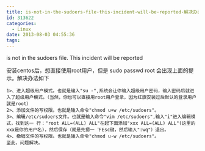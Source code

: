 ```yaml
---
title: is-not-in-the-sudoers-file-this-incident-will-be-reported-解决办法
id: 313622
categories:
  - Linux
date: 2013-08-03 04:55:36
tags:
---
```


is not in the sudoers file. This incident will be reported

安装centos后，想直接使用root用户，但是 sudo passwd root 会出现上面的提示。解决办法如下

    1>、进入超级用户模式。也就是输入"su -",系统会让你输入超级用户密码，输入密码后就进入了超级用户模式。（当然，你也可以直接用root用户登录，因为红旗安装过后默认的登录用户就是root）
    2>、添加文件的写权限。也就是输入命令"chmod u+w /etc/sudoers"。
    3>、编辑/etc/sudoers文件。也就是输入命令"vim /etc/sudoers",输入"i"进入编辑模式，找到这一 行："root ALL=(ALL) ALL"在起下面添加"xxx ALL=(ALL) ALL"(这里的xxx是你的用户名)，然后保存（就是先摁一 下Esc键，然后输入":wq"）退出。
    4>、撤销文件的写权限。也就是输入命令"chmod u-w /etc/sudoers"。
    至此，问题解决。 